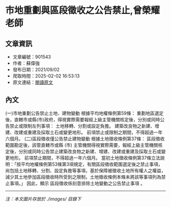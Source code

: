 # 市地重劃與區段徵收之公告禁止,曾榮耀老師

## 文章資訊
- 文章編號：901543
- 作者：蘇偉強
- 發布日期：2021/09/02
- 爬取時間：2025-02-02 16:53:13
- 原文連結：[閱讀原文](https://real-estate.get.com.tw/Columns/detail.aspx?no=901543)

## 內文
(一)市地重劃公告禁止土地、建物變動
根據平均地權條例第59條：
重劃地區選定後，直轄市或縣(市)政府，得視實際需要報經上級主管機關核定後，分別或同時公告禁止或限制左列事項：
土地移轉、分割或設定負擔。
建築改良物之新建、增建、改建或重建及採取土石或變更地形。
前項禁止或限制之期間，不得超過一年六個月。
(二)區段徵收僅公告禁止建物變動
根據土地徵收條例第37條：
區段徵收範圍勘定後，該管直轄市或縣 (市) 主管機關得視實際需要，報經上級主管機關核定後，分別或同時公告禁止建築改良物之新建、增建、改建或重建及採取土石或變更地形。
前項禁止期間，不得超過一年六個月。
當初土地徵收條例第37條立法說明：「按平均地權條例第53條第3項規定，有關區段徵收範圍選定後之禁止事項，尚包括土地移轉、分割、設定負擔等事項，基於保障被徵收土地所有權人之權益，減少其土地參加區段徵收時所受到之限制，土地徵收條例本條未將該等事項列為禁止事項。」
因此，顯示
區段徵收係刻意排除土地變動之公告禁止事項
。

---
*注：本文圖片存放於 ./images/ 目錄下*

